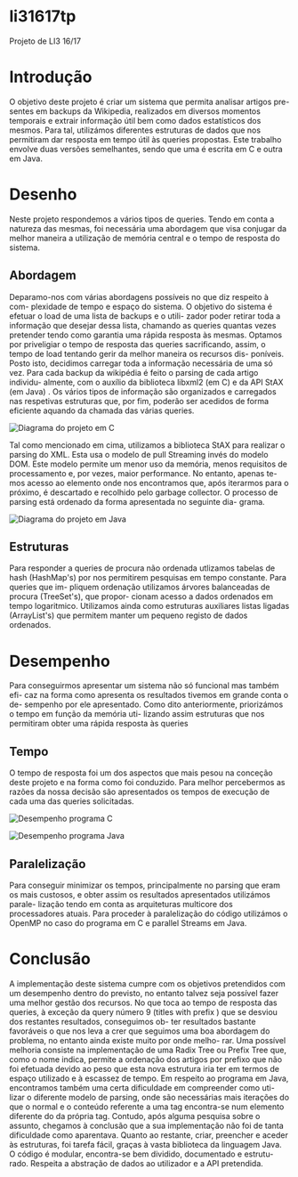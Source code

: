 # li31617tp
Projeto de LI3 16/17

# Introdução
O objetivo deste projeto é criar um sistema que permita analisar artigos pre-
sentes em backups da Wikipedia, realizados em diversos momentos temporais
e extrair informação útil bem como dados estatı́sticos dos mesmos. Para tal,
utilizámos diferentes estruturas de dados que nos permitiram dar resposta
em tempo útil às queries propostas.
Este trabalho envolve duas versões semelhantes, sendo que uma é escrita em C e outra em Java.

# Desenho
Neste projeto respondemos a vários tipos de queries. Tendo em conta a
natureza das mesmas, foi necessária uma abordagem que visa conjugar da
melhor maneira a utilização de memória central e o tempo de resposta do
sistema.

## Abordagem
Deparamo-nos com várias abordagens possı́veis no que diz respeito à com-
plexidade de tempo e espaço do sistema.
O objetivo do sistema é efetuar o load de uma lista de backups e o utili-
zador poder retirar toda a informação que desejar dessa lista, chamando as
queries quantas vezes pretender tendo como garantia uma rápida resposta às
mesmas.
Optamos por priveligiar o tempo de resposta das queries sacrificando,
assim, o tempo de load tentando gerir da melhor maneira os recursos dis-
ponı́veis. Posto isto, decidimos carregar toda a informação necessária de
uma só vez.
Para cada backup da wikipédia é feito o parsing de cada artigo individu-
almente, com o auxı́lio da biblioteca libxml2 (em C) e da API StAX (em Java) . Os vários tipos de informação
são organizados e carregados nas respetivas estruturas que, por fim, poderão
ser acedidos de forma eficiente aquando da chamada das várias queries.

![Diagrama do projeto em C](http://i.imgur.com/IDyEz4V.png "Diagrama do projeto em C")

Tal como mencionado em cima, utilizamos a biblioteca StAX para realizar
o parsing do XML. Esta usa o modelo de pull Streaming invés do modelo
DOM. Este modelo permite um menor uso da memória, menos requisitos
de processamento e, por vezes, maior performance. No entanto, apenas te-
mos acesso ao elemento onde nos encontramos que, após iterarmos para o
próximo, é descartado e recolhido pelo garbage collector.
O processo de parsing está ordenado da forma apresentada no seguinte dia-
grama.

![Diagrama do projeto em Java](http://i.imgur.com/3unyLnV.png "Diagrama do projeto em Java")

## Estruturas
Para responder a queries de procura não ordenada utlizamos tabelas de hash (HashMap's)
por nos permitirem pesquisas em tempo constante. Para queries que im-
pliquem ordenação utilizamos árvores balanceadas de procura (TreeSet's), que propor-
cionam acesso a dados ordenados em tempo logaritmico. Utilizamos ainda
como estruturas auxiliares listas ligadas (ArrayList's) que permitem manter um pequeno
registo de dados ordenados.

# Desempenho
Para conseguirmos apresentar um sistema não só funcional mas também efi-
caz na forma como apresenta os resultados tivemos em grande conta o de-
sempenho por ele apresentado.
Como dito anteriormente, priorizámos o tempo em função da memória uti-
lizando assim estruturas que nos permitiram obter uma rápida resposta às
queries

## Tempo
O tempo de resposta foi um dos aspectos que mais pesou na conceção deste
projeto e na forma como foi conduzido. Para melhor percebermos as razões
da nossa decisão são apresentados os tempos de execução de cada uma das
queries solicitadas.


![Desempenho programa C](http://i.imgur.com/7Ovw5Fz.png "Desempenho programa C")

![Desempenho programa Java](http://i.imgur.com/oVbWOBJ.png "Desempenho programa Java")

## Paralelização
Para conseguir minimizar os tempos, principalmente no parsing que eram os
mais custosos, e obter assim os resultados apresentados utilizámos parale-
lização tendo em conta as arquiteturas multicore dos processadores atuais.
Para proceder à paralelização do código utilizámos o OpenMP no caso do 
programa em C e parallel Streams em Java.

# Conclusão
A implementação deste sistema cumpre com os objetivos pretendidos com
um desempenho dentro do previsto, no entanto talvez seja possı́vel fazer
uma melhor gestão dos recursos.
No que toca ao tempo de resposta das queries, à exceção da query número
9 (titles with prefix ) que se desviou dos restantes resultados, conseguimos ob-
ter resultados bastante favoráveis o que nos leva a crer que seguimos uma
boa abordagem do problema, no entanto ainda existe muito por onde melho-
rar. Uma possı́vel melhoria consiste na implementação de uma Radix Tree
ou Prefix Tree que, como o nome indica, permite a ordenação dos artigos por
prefixo que não foi efetuada devido ao peso que esta nova estrutura iria ter
em termos de espaço utilizado e à escassez de tempo.
Em respeito ao programa em Java, encontramos também uma certa dificuldade em compreender como uti-
lizar o diferente modelo de parsing, onde são necessárias mais iterações do
que o normal e o conteúdo referente a uma tag encontra-se num elemento
diferente do da própria tag. Contudo, após alguma pesquisa sobre o assunto,
chegamos à conclusão que a sua implementação não foi de tanta dificuldade
como aparentava. Quanto ao restante, criar, preencher e aceder às estruturas,
foi tarefa fácil, graças à vasta biblioteca da linguagem Java.
O código é modular, encontra-se bem dividido, documentado e estrutu-
rado. Respeita a abstração de dados ao utilizador e a API pretendida.
